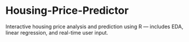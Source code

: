 # Housing-Price-Predictor
Interactive housing price analysis and prediction using R — includes EDA, linear regression, and real-time user input.
